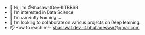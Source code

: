- 👋 Hi, I’m @ShashwatDev-IIITBBSR
- 👀 I’m interested in Data Science
- 🌱 I’m currently learning ...
- 💞️ I’m looking to collaborate on various projects on Deep learning.
- 📫 How to reach me- shashwat.dev.iiit.bhubaneswar@gmail.com

<!---
ShashwatDev-IIITBBSR/ShashwatDev-IIITBBSR is a ✨ special ✨ repository because its `README.md` (this file) appears on your GitHub profile.
You can click the Preview link to take a look at your changes.
--->
